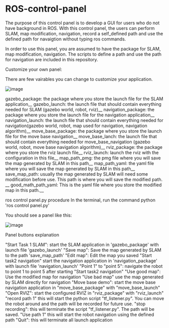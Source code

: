 # ROS-control-panel
The purpose of this control panel is to develop a GUI for users who do not have background in ROS. With this control panel, the users can perform SLAM, map modification, navigation, record a self_defined path and use the defined path for navaigtion without typing ros commands.

In order to use this panel, you are assumed to have the package for SLAM, map modification, navigation. The scripts to define a path and use the path for navigation are included in this repository. 

Customize your own panel:

There are few vairables you can change to customize your application.

![image](https://user-images.githubusercontent.com/79799975/141095392-bdc16af4-68a7-4782-8997-99cd959c90a0.png)

gazebo_package: the package where you store the launch file for the SLAM application__
gazebo_launch: the launch file that should contain everything needed for SLAM (gazebo world, robot, rviz)__
navigation_package: the package where you store the launch file for the navigation application__
navigation_launch: the launch file that should contain everything needed for navigation(gazebo world, robot, map used for navigation, navigation algorithm)__
move_base_package: the package where you store the launch file for the move base navigation__
move_base_lanch: the launch file that should contain everything needed for move_base_navigation (gazebo world, robot, move base navigation algorithm)__
rviz_package: the package where you store the rviz launch file__
rviz_launch: launch the rviz with the configuration in this file__
map_path_pmg: the pmg file where you will save the map generated by SLAM in this path__
map_path_yaml: the yaml file where you will save the map generated by SLAM in this path__
save_map_path: usually the map generated by SLAM will need some modification before use. This path is where you will save the modified path. __
good_math_path_yaml:  This is the yaml file where you store the modified map in this path.__


ros control panel.py
procedure
In the terminal, run the command python 'ros control panel.py'

You should see a panel like this:

![image](https://user-images.githubusercontent.com/79799975/141094604-b158af6b-d192-4092-8277-1172d0c4f8e7.png)

Panel buttons explanation

"Start Task 1 SLAM": start the SLAM application in 'gazebo_package' with launch file 'gazebo_launch'
"Save map": Save the map generated by SLAM to the path 'save_map_path'
"Edit map": Edit the map you saved 
"Start task2 navigation" start the navigation application in 'navigation_package' with launch file 'navigation_launch'
"Point 1" to "point 5": navigate the robot to point 1 to point 5  after starting "Start task2 navigation"
"Use good map": Use the modified map for navigation
"Use bad map" use the map generated by SLAM directly for navigation
"Move base demo": start the move base navigation application in "move_base_package" with "move_base_launch"
"Open RVIZ": start the configured RVIZ in "rviz_package" with "rviz_launch"
"record path 1" this will start the python script "tf_listener.py". You can move the robot around and the path will be recorded for future use.
"stop recording": this will terminate the script "tf_listener.py". The path will be saved.
"Use path 1" this will start the robot navigation using the defined path
"Quit": this will terminate all launch application 
